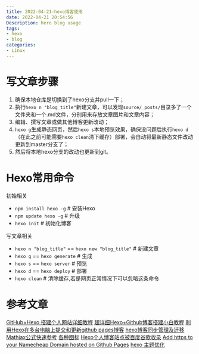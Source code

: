 ```yaml
---
title: 2022-04-21-hexo博客使用
date: 2022-04-21 20:54:56
Description: hero blog usage
tags:
- hexo
- blog
categories:
- Linux
---
```


# 写文章步骤

1. 确保本地仓库是切换到了hexo分支并pull一下；
2. 执行`hexo n "blog_title"`新建文章，可以发现`source/_posts/`目录多了一个文件夹和一个.md文件，分别用来存放文章图片和文章内容；
3. 编辑、撰写文章或做其他博客更新改动；
4. `hexo g`生成静态网页，然后`hexo s`本地预览效果，确保没问题后执行`hexo d`（在此之前可能需要`hexo clean`清下缓存）部署，会自动将最新静态文件改动更新到master分支了；
5. 然后将本地hexo分支的改动也更新到git。

<!--more-->

# Hexo常用命令

初始相关

- `npm install hexo -g` # 安装Hexo
- `npm update hexo -g` # 升级
- `hexo init` # 初始化博客

写文章相关

- `hexo n "blog_title"` == `hexo new "blog_title"` # 新建文章
- `hexo g` == `hexo generate` # 生成
- `hexo s` == `hexo server` # 预览
- `hexo d` == `hexo deploy` # 部署
- `hexo clean` # 清除缓存,若是网页正常情况下可以忽略这条命令

# 参考文章

[GitHub+Hexo 搭建个人网站详细教程](https://zhuanlan.zhihu.com/p/26625249)
[超详细Hexo+Github博客搭建小白教程](https://godweiyang.com/2018/04/13/hexo-blog/)
[利用Hexo在多台电脑上提交和更新github pages博客](https://www.jianshu.com/p/0b1fccce74e0)
[hexo博客同步管理及迁移](https://www.jianshu.com/p/fceaf373d797)
[Mathjax公式快速参考](https://colobu.com/2014/08/17/MathJax-quick-reference/)
[各种图标](https://fontawesome.com/v4.7.0/icons/)
[Hexo个人博客站点被百度谷歌收录](https://blog.csdn.net/qq_32454537/article/details/79482914)
[Add https to your Namecheap Domain hosted on Github Pages](https://medium.com/@goelanirudh/add-https-to-your-namecheap-domain-hosted-on-github-pages-d66fd96308b5)
[hexo 主题优化](https://keung.asia/posts/17051/)

